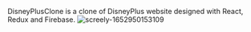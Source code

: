 DisneyPlusClone is a clone of DisneyPlus website designed with React, Redux and Firebase.
![screely-1652950153109](https://user-images.githubusercontent.com/91434033/169253967-7bb8964f-612e-4337-a6dc-1a19c87d6765.png)
